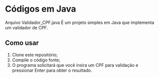 # Códigos em Java

Arquivo Validador_CPF.java
É um projeto simples em Java que implementa um validador de CPF.

## Como usar

1. Clone este repositório;
2. Compile o código fonte;
3. O programa solicitará que você insira um CPF para validação e pressionar Enter para obter o resultado.
